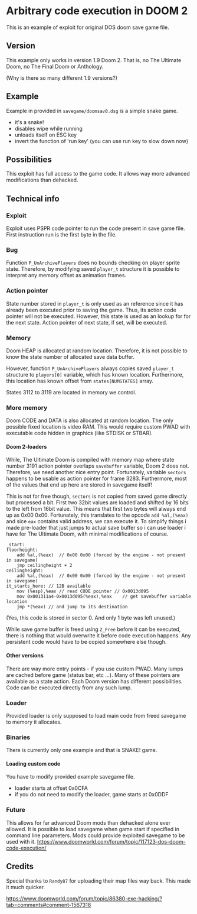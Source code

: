 # Arbitrary code execution in DOOM 2
This is an example of exploit for original DOS doom save game file.

## Version
This example only works in version 1.9 Doom 2.
That is, no The Ultimate Doom, no The Final Doom or Anthology.

(Why is there so many different 1.9 versions?)

## Example
Example in provided in `savegame/doomsav0.dsg` is a simple snake game.

- it's a snake!
- disables wipe while running
- unloads itself on ESC key
- invert the function of 'run key' (you can use run key to slow down now)

## Possibilities
This exploit has full access to the game code. It allows way more advanced modifications than dehacked.

## Technical info

### Exploit
Exploit uses PSPR code pointer to run the code present in save game file. First instruction run is the first byte in the file.

### Bug
Function `P_UnArchivePlayers` does no bounds checking on player sprite state. Therefore, by modifying saved `player_t` structure it is possible to interpret any memory offset as animation frames.

### Action pointer
State number stored in `player_t` is only used as an reference since it has already been executed prior to saving the game. Thus, its action code pointer will not be executed.
However, this state is used as an lookup for for the next state. Action pointer of next state, if set, will be executed.

### Memory
Doom HEAP is allocated at random location. Therefore, it is not possible to know the state number of allocated save data buffer.

However, function `P_UnArchivePlayers` always copies saved `player_t` structure to `players[0]` variable, which has known location. Furthermore, this location has known offset from `states[NUMSTATES]` array.

States 3112 to 3119 are located in memory we control.

### More memory
Doom CODE and DATA is also allocated at random location. The only possible fixed location is video RAM. This would require custom PWAD with executable code hidden in graphics (like STDISK or STBAR).

#### Doom 2-loaders
While, The Ultimate Doom is compiled with memory map where state number 3191 action pointer overlaps `savebuffer` variable, Doom 2 does not.
Therefore, we need another nice entry point.
Fortunately, variable `sectors` happens to be usable as action pointer for frame 3283. Furthermore, most of the values that end up here are stored in savegame itself!

This is not for free though, `sectors` is not copied from saved game directly but processed a bit. First two 32bit values are loaded and shifted by 16 bits to the left from 16bit value.
This means that first two bytes will always end up as 0x00 0x00.
Fortunately, this translates to the opcode `add	%al,(%eax)` and sice `eax` contains valid address, we can execute it.
To simplify things i made pre-loader that just jumps to actual save buffer so i can use loader i have for The Ultimate Doom, with minimal modifications of course.

```
_start:
floorheight:
	add	%al,(%eax)	// 0x00 0x00 (forced by the engine - not present in savegame)
	jmp	ceilingheight + 2
ceilingheight:
	add	%al,(%eax)	// 0x00 0x00 (forced by the engine - not present in savegame)
it_starts_here: // 12B available
	mov	(%esp),%eax	// read CODE pointer // 0x0013d095
	mov	0x001311a4-0x0013d095(%eax),%eax	// get savebuffer variable location
	jmp	*(%eax)	// and jump to its destination
```
(Yes, this code is stored in sector 0. And only 1 byte was left unused.)

While save game buffer is freed using `Z_Free` before it can be executed, there is nothing that would overwrite it before code execution happens.
Any persistent code would have to be copied somewhere else though.

#### Other versions
There are way more entry points - if you use custom PWAD. Many lumps are cached before game (status bar, etc ...).
Many of these pointers are available as a state action. Each Doom version has different possibilities.
Code can be executed directly from any such lump.

### Loader
Provided loader is only supposed to load main code from freed savegame to memory it allocates.

### Binaries
There is currently only one example and that is SNAKE! game.

#### Loading custom code
You have to modify provided example savegame file.

- loader starts at offset 0x0CFA
- if you do not need to modify the loader, game starts at 0x0DDF

### Future
This allows for far advanced Doom mods than dehacked alone ever allowed.
It is possible to load savegame when game start if specified in command line parameters. Mods could provide exploited savegame to be used with it.
https://www.doomworld.com/forum/topic/117123-dos-doom-code-execution/

## Credits
Special thanks to `Randy87` for uploading their map files way back. This made it much quicker.

https://www.doomworld.com/forum/topic/86380-exe-hacking/?tab=comments#comment-1567318

